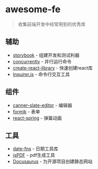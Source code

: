 # awesome-fe

> 收集前端开发中经常用到的优秀库

## 辅助

- [storybook](https://github.com/storybooks/storybook) - 组建开发和测试利器
- [concurrently](https://github.com/kimmobrunfeldt/concurrently) - 并行运行命令
- [create-react-library](https://github.com/transitive-bullshit/create-react-library) - 快速创建react库
- [Inquirer.js](https://github.com/SBoudrias/Inquirer.js) - 命令行交互工具

## 组件

- [canner-slate-editor](https://github.com/Canner/canner-slate-editor) - 编辑器
- [formik](https://github.com/jaredpalmer/formik) - 表单
- [react-spring](https://github.com/react-spring/react-spring) - 弹簧动画

## 工具

- [date-fns](https://github.com/date-fns/date-fns) - 日期工具库
- [jsPDF](https://github.com/MrRio/jsPDF) - pdf生成工具
- [Docusaurus](https://github.com/facebook/Docusaurus) - 为开源项目创建静态网站

